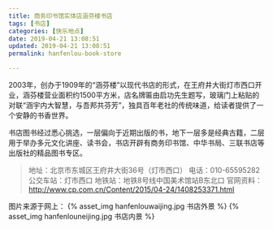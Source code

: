 ```yaml
---
title: 商务印书馆实体店涵芬楼书店 
tags: [书店]
categories: [快乐地点]
date: 2019-04-21 13:08:51
updated: 2019-04-21 13:08:51
permalink: hanfenlou-book-store

---
```


2003年，创办于1909年的“涵芬楼”以现代书店的形式，在王府井大街灯市西口开业，涵芬楼营业面积约1500平方米，店名牌匾由启功先生题写，玻璃门上粘贴的对联“涵宇内大智慧，与吾邦共芬芳”，独具百年老社的传统味道，给读者提供了一个安静的书香世界。
<!--more-->
书店图书经过悉心挑选，一层偏向于近期出版的书，地下一层多是经典古籍，二层用于举办多元文化讲座、读书会，书店开辟有商务印书馆、中华书局、三联书店等出版社的精品图书专区。

>地址：北京市东城区王府井大街36号（灯市西口）
电话：010-65595282
公交车站：灯市西口
地铁站：地铁8号线中国美术馆站B东北口
官网资料：http://www.cp.com.cn/Content/2015/04-24/1408253371.html

图片来源于网上：
{% asset_img hanfenlouwaijing.jpg 书店外景 %}
{% asset_img hanfenlouneijing.jpg 书店内景 %}
